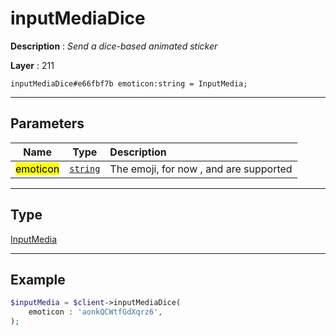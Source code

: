 # inputMediaDice

**Description** : *Send a dice-based animated sticker*

**Layer** : 211

```tl
inputMediaDice#e66fbf7b emoticon:string = InputMedia;
```

---

## Parameters

| Name | Type | Description |
| :---: | :---: | :--- |
| <mark>emoticon</mark> | [`string`](type/string) | The emoji, for now ,  and  are supported |

---

## Type

[InputMedia](type/InputMedia)

---

## Example

```php
$inputMedia = $client->inputMediaDice(
	emoticon : 'aonkQCWtfGdXqrz6',
);
```